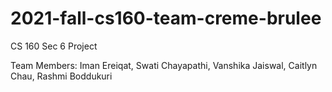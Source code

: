# 2021-fall-cs160-team-creme-brulee

CS 160 Sec 6 Project

Team Members: Iman Ereiqat, Swati Chayapathi, Vanshika Jaiswal, Caitlyn Chau, Rashmi Boddukuri
